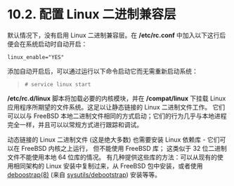 # 10.2. 配置 Linux 二进制兼容层

默认情况下，没有启用 Linux 二进制兼容层。在 **/etc/rc.conf** 中加入以下这行后便会在系统启动时自动开启：

```
linux_enable="YES"
```

添加自动开启后，可以通过运行以下命令启动它而无需重新启动系统：

>```
># service linux start
>```

**/etc/rc.d/linux** 脚本将加载必要的内核模块，并在 **/compat/linux** 下挂载 Linux 应用程序所期望的文件系统。这足以让静态链接的 Linux 二进制文件工作。
它们可以以与 FreeBSD 本地二进制文件相同的方式启动；它们的行为几乎与本地进程完全一样，并且可以以常规方式进行跟踪和调试。

动态链接的 Linux 二进制文件 (这是绝大多数) 也需要安装 Linux 依赖库 - 它们可以在 FreeBSD 内核之上运行， 但不能使用 FreeBSD 库； 这类似于 32 位二进制文件不能使用本地 64 位库的情况。
有几种提供这些库的方法：可以从现有的使用相同架构的 Linux 安装中复制过来，从 FreeBSD 包中安装，或者使用 [deboostrap(8)](https://www.freebsd.org/cgi/man.cgi?query=deboostrap&sektion=8&format=html) (来自 [sysutils/debootstrap](https://cgit.freebsd.org/ports/tree/sysutils/debootstrap/pkg-descr)) 安装等等。
